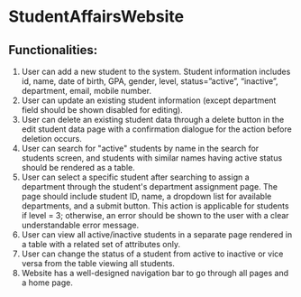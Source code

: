 # StudentAffairsWebsite

<html>
<body>
  
  <h2>Functionalities:</h2>
  
  <ol>
    <li>User can add a new student to the system. Student information includes id, name, date of birth, GPA, gender, level, status=”active”, “inactive”, department, email, mobile number.</li>
    <li>User can update an existing student information (except department field should be shown disabled for editing).</li>
    <li>User can delete an existing student data through a delete button in the edit student data page with a confirmation dialogue for the action before deletion occurs.</li>
    <li>User can search for "active" students by name in the search for students screen, and students with similar names having active status should be rendered as a table.</li>
    <li>User can select a specific student after searching to assign a department through the student's department assignment page. The page should include student ID, name, a dropdown list for available departments, and a submit button. This action is applicable for students if level = 3; otherwise, an error should be shown to the user with a clear understandable error message.</li>
    <li>User can view all active/inactive students in a separate page rendered in a table with a related set of attributes only.</li>
    <li>User can change the status of a student from active to inactive or vice versa from the table viewing all students.</li>
    <li>Website has a well-designed navigation bar to go through all pages and a home page.</li>
  </ol>
  
</body>
</html>

